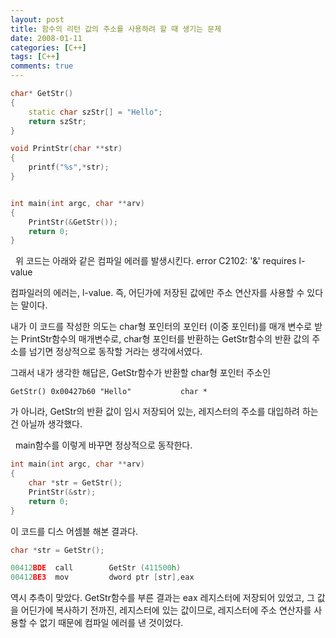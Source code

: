 ```yaml
---
layout: post
title: 함수의 리턴 값의 주소를 사용하려 할 때 생기는 문제
date: 2008-01-11
categories: [C++]
tags: [C++]
comments: true
---
```


~~~ cpp
char* GetStr()
{
    static char szStr[] = "Hello";
    return szStr;
}

void PrintStr(char **str)
{
    printf("%s",*str);
}


int main(int argc, char **arv)
{
    PrintStr(&GetStr());
    return 0;
}
~~~
 
위 코드는 아래와 같은 컴파일 에러를 발생시킨다.
    error C2102: '&' requires l-value

컴파일러의 에러는, l-value. 즉, 어딘가에 저장된 값에만 주소 연산자를 사용할 수 있다는 말이다.

내가 이 코드를 작성한 의도는 char형 포인터의 포인터 (이중 포인터)를 매개 변수로 받는 PrintStr함수의 매개변수로, char형 포인터를 반환하는 GetStr함수의 반환 값의 주소를 넘기면 정상적으로 동작할 거라는 생각에서였다.

그래서 내가 생각한 해답은, GetStr함수가 반환할 char형 포인터 주소인

    GetStr() 0x00427b60 "Hello"           char *

가 아니라, GetStr의 반환 값이 임시 저장되어 있는, 레지스터의 주소를 대입하려 하는 건 아닐까 생각했다. 

 
main함수를 이렇게 바꾸면 정상적으로 동작한다.

~~~ cpp
int main(int argc, char **arv)
{
    char *str = GetStr();
    PrintStr(&str);
    return 0;
}
~~~

이 코드를 디스 어셈블 해본 결과다.

~~~ cpp
char *str = GetStr();

00412BDE  call        GetStr (411500h) 
00412BE3  mov         dword ptr [str],eax
~~~

역시 추측이 맞았다. GetStr함수를 부른 결과는 eax 레지스터에 저장되어 있었고, 그 값을 어딘가에 복사하기 전까진, 레지스터에 있는 값이므로, 레지스터에 주소 연산자를 사용할 수 없기 때문에 컴파일 에러를 낸 것이었다. 

